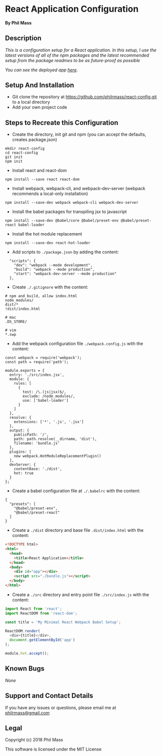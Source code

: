 # React Application Configuration

#### By **Phil Mass**

## Description

_This is a configuration setup for a React application. In this setup, I use the latest versions of all of the npm packages and the latest recommended setup from the package readmes to be as future-proof as possible_

_You can see the deployed app [here](https://philrmass.github.io/react-config/)._

## Setup And Installation

* Git clone the repository at https://github.com/philrmass/react-config.git to a local directory
* Add your own project code

## Steps to Recreate this Configuration
* Create the directory, init git and npm (you can accept the defaults, creates package.json)
```console
mkdir react-config
cd react-config
git init
npm init
```
* Install react and react-dom
```console
npm install --save react react-dom
```
* Install webpack, webpack-cli, and webpack-dev-server (webpack recommends a local-only installation)
```console
npm install --save-dev webpack webpack-cli webpack-dev-server
```
* Install the babel packages for transpiling jsx to javascript
```console
npm install --save-dev @babel/core @babel/preset-env @babel/preset-react babel-loader
```
* Install the hot module replacement
```console
npm install --save-dev react-hot-loader
```
* Add scripts to `./package.json` by adding the content:
```text
  "scripts": {
    "dev": "webpack --mode development",
    "build": "webpack --mode production",
    "start": "webpack-dev-server --mode production"
  },
```
* Create `./.gitignore` with the content:
```text
# npm and build, allow index.html
node_modules/
dist/*
!dist/index.html

# mac
.DS_STORE/

# vim
*.swp
```
* Add the webpack configuration file `./webpack.config.js` with the content:
```text
const webpack = require('webpack');
const path = require('path');

module.exports = {
  entry: './src/index.jsx',
  module: {
    rules: [
      {
        test: /\.(js|jsx)$/,
        exclude: /node_modules/,
        use: ['babel-loader']
      }
    ]
  },
  resolve: {
    extensions: ['*', '.js', '.jsx']
  },
  output: {
    publicPath: '/',
    path: path.resolve(__dirname, 'dist'),
    filename: 'bundle.js'
  },
  plugins: [
    new webpack.HotModuleReplacementPlugin()
  ],
  devServer: {
    contentBase: './dist',
    hot: true
  }
};
```
* Create a babel configuration file at `./.babelrc` with the content:
```text
{
  "presets": [
    "@babel/preset-env",
    "@babel/preset-react"
  ]
}
```
* Create a `./dist` directory and base file `.dist/index.html` with the content:
```html
<!DOCTYPE html>
<html>
  <head>
    <title>React Application</title>
  </head>
  <body>
    <div id="app"></div>
    <script src="./bundle.js"></script>
  </body>
</html>
```
* Create a `./src` directory and entry point file `./src/index.js` with the content:
```javascript
import React from 'react';
import ReactDOM from 'react-dom';

const title = 'My Minimal React Webpack Babel Setup';

ReactDOM.render(
  <div>{title}</div>,
  document.getElementById('app')
);

module.hot.accept();
```

## Known Bugs

_None_

## Support and Contact Details

If you have any issues or questions, please email me at philrmass@gmail.com

## Legal

Copyright (c) 2018 Phil Mass

This software is licensed under the MIT License


